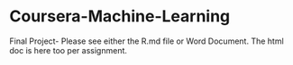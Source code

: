 # Coursera-Machine-Learning
Final Project- Please see either the R.md file or Word Document.  The html doc is here too per assignment.
